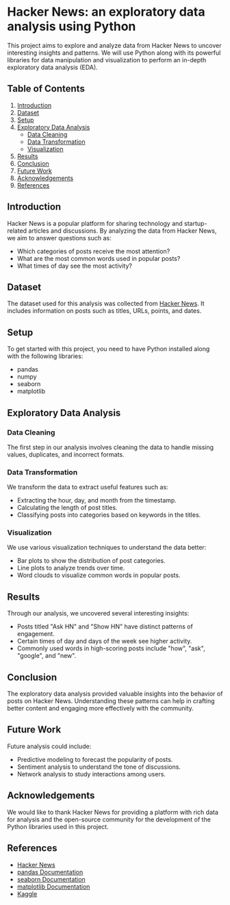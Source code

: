 
# Hacker News: an exploratory data analysis using Python

  

This project aims to explore and analyze data from Hacker News to uncover interesting insights and patterns. We will use Python along with its powerful libraries for data manipulation and visualization to perform an in-depth exploratory data analysis (EDA).

  

## Table of Contents

1. [Introduction](#introduction)
2. [Dataset](#dataset)
3. [Setup](#setup)
4. [Exploratory Data Analysis](#exploratory-data-analysis)
	- [Data Cleaning](#data-cleaning)
	- [Data Transformation](#data-transformation)
	- [Visualization](#visualization)
5. [Results](#results)
6. [Conclusion](#conclusion)
7. [Future Work](#future-work)
8. [Acknowledgements](#acknowledgements)
9. [References](#references)


## Introduction

Hacker News is a popular platform for sharing technology and startup-related articles and discussions. By analyzing the data from Hacker News, we aim to answer questions such as:

- Which categories of posts receive the most attention?
- What are the most common words used in popular posts?
- What times of day see the most activity?

## Dataset

The dataset used for this analysis was collected from [Hacker News](https://news.ycombinator.com/). It includes information on posts such as titles, URLs, points, and dates.

  
## Setup

To get started with this project, you need to have Python installed along with the following libraries:

- pandas
- numpy
- seaborn
- matplotlib

 
## Exploratory Data Analysis

  
### Data Cleaning

The first step in our analysis involves cleaning the data to handle missing values, duplicates, and incorrect formats.


### Data Transformation

We transform the data to extract useful features such as:

- Extracting the hour, day, and month from the timestamp.
- Calculating the length of post titles.
- Classifying posts into categories based on keywords in the titles.

  
### Visualization

We use various visualization techniques to understand the data better:

- Bar plots to show the distribution of post categories.
- Line plots to analyze trends over time.
- Word clouds to visualize common words in popular posts.


## Results

Through our analysis, we uncovered several interesting insights:

- Posts titled "Ask HN" and "Show HN" have distinct patterns of engagement.
- Certain times of day and days of the week see higher activity.
- Commonly used words in high-scoring posts include "how", "ask", "google", and "new".


## Conclusion

The exploratory data analysis provided valuable insights into the behavior of posts on Hacker News. Understanding these patterns can help in crafting better content and engaging more effectively with the community.


## Future Work

Future analysis could include:

- Predictive modeling to forecast the popularity of posts.
- Sentiment analysis to understand the tone of discussions.
- Network analysis to study interactions among users.


## Acknowledgements

We would like to thank Hacker News for providing a platform with rich data for analysis and the open-source community for the development of the Python libraries used in this project.

## References

- [Hacker News](https://news.ycombinator.com/)
- [pandas Documentation](https://pandas.pydata.org/pandas-docs/stable/)
- [seaborn Documentation](https://seaborn.pydata.org/)
- [matplotlib Documentation](https://matplotlib.org/stable/contents.html)
- [Kaggle](https://www.kaggle.com/)
